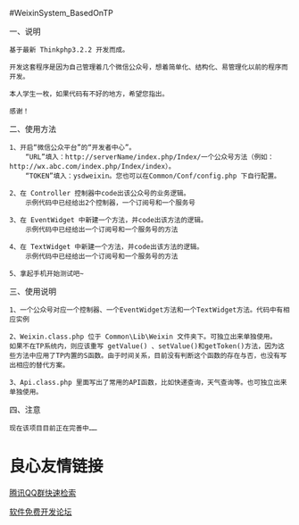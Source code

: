 ﻿#WeixinSystem_BasedOnTP

一、说明

	基于最新 Thinkphp3.2.2 开发而成。

	开发这套程序是因为自己管理着几个微信公众号，想着简单化、结构化、易管理化以前的程序而开发。

	本人学生一枚，如果代码有不好的地方，希望您指出。

	感谢！

二、使用方法

	1、开启“微信公众平台”的“开发者中心”。
		“URL”填入：http://serverName/index.php/Index/一个公众号方法（例如：http://wx.abc.com/index.php/Index/index）。
		“TOKEN”填入：ysdweixin。您也可以在Common/Conf/config.php 下自行配置。

	2、在 Controller 控制器中code出该公众号的业务逻辑。
		示例代码中已经给出2个控制器，一个订阅号和一个服务号

	3、在 EventWidget 中新建一个方法，并code出该方法的逻辑。
		示例代码中已经给出一个订阅号和一个服务号的方法

	4、在 TextWidget 中新建一个方法，并code出该方法的逻辑。
		示例代码中已经给出一个订阅号和一个服务号的方法

	5、拿起手机开始测试吧~

	
三、使用说明

	1、一个公众号对应一个控制器、一个EventWidget方法和一个TextWidget方法。代码中有相应实例

	2、Weixin.class.php 位于 Common\Lib\Weixin 文件夹下。可独立出来单独使用。
	如果不在TP系统内，则应该重写 getValue() 、setValue()和getToken()方法，因为这些方法中应用了TP内置的S函数。由于时间关系，目前没有判断这个函数的存在与否，也没有写出相应的替代方案。

	3、Api.class.php 里面写出了常用的API函数，比如快递查询，天气查询等。也可独立出来单独使用。
	
四、注意
	
	现在该项目目前正在完善中……

 # 良心友情链接

[腾讯QQ群快速检索](http://u.720life.cn/s/8cf73f7c)

[软件免费开发论坛](http://u.720life.cn/s/bbb01dc0)